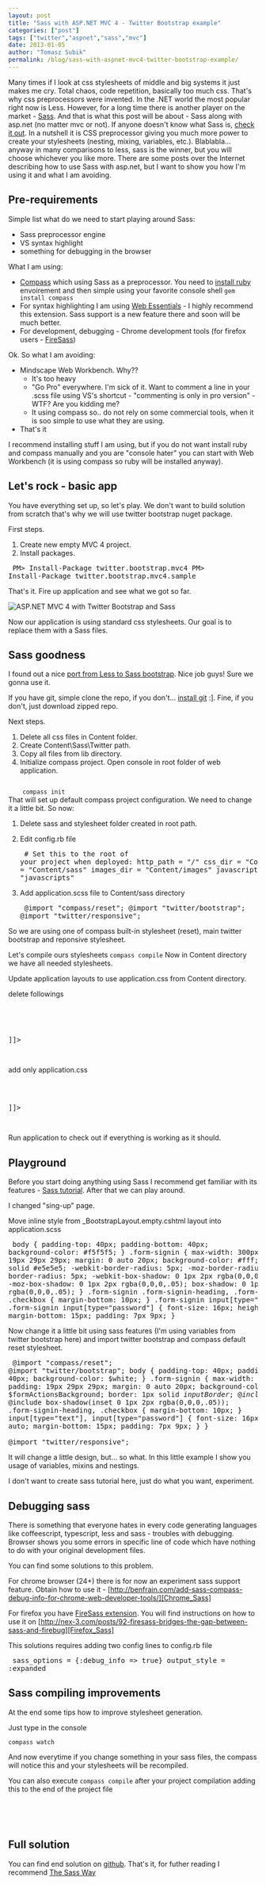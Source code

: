 ```yaml
--- 
layout: post
title: "Sass with ASP.NET MVC 4 - Twitter Bootstrap example"
categories: ["post"]
tags: ["twitter","aspnet","sass","mvc"]
date: 2013-01-05
author: "Tomasz Subik"
permalink: /blog/sass-with-aspnet-mvc4-twitter-bootstrap-example/
---
```


Many times if I look at css stylesheets of middle and big systems it just makes me cry. Total chaos, code repetition, basically too much css. That's why css preprocessors were invented. In the .NET world the most popular right now is Less. However, for a long time there is another player on the market - [Sass][Sass]. <!--more-->And that is what this post will be about - Sass along with asp.net (no matter mvc or not). If anyone doesn't know what Sass is, [check it out][Sass]. In a nutshell it is CSS preprocessor giving you much more power to create your stylesheets (nesting, mixing, variables, etc.). Blablabla... anyway in many comparisons to less, sass is the winner, but you will choose whichever you like more.
There are some posts over the Internet describing how to use Sass with asp.net, but I want to show you how I'm using it and what I am avoiding.

Pre-requirements
----------------

Simple list what do we need to start playing around Sass:

- Sass preprocessor engine
- VS syntax highlight
- something for debugging in the browser

What I am using:

- [Compass][Compass] which using Sass as a preprocessor. You need to [install ruby][Ruby_For_Windows] envoirement and then simple using your favorite console shell
<code>gem install compass</code>
- For syntax highlighting I am using [Web Essentials][Web_Essentials] - I highly recommend this extension. Sass support is a new feature there and soon will be much better.
- For development, debugging - Chrome development tools (for firefox users - [FireSass][FireSass])

Ok. So what I am avoiding:

- Mindscape Web Workbench. Why??
	- It's too heavy
	- "Go Pro" everywhere. I'm sick of it. Want to comment a line in your .scss file using VS's shortcut - "commenting is only in pro version" - WTF? Are you kidding me?
	- It using compass so.. do not rely on some commercial tools, when it is soo simple to use what they are using. 
- That's it

I recommend installing stuff I am using, but if you do not want install ruby and compass manually and you are "console hater" you can start with Web Workbench (it is using compass so ruby will be installed anyway).

Let's rock - basic app
----------------

You have everything set up, so let's play.
We don't want to build solution from scratch that's why we will use twitter bootstrap nuget package.

First steps.

1. Create new empty MVC 4 project.
2. Install packages.

<noscript><pre>
	PM> Install-Package twitter.bootstrap.mvc4
	PM> Install-Package twitter.bootstrap.mvc4.sample
</pre></noscript>
<script src="https://gist.github.com/4457378.js?file=install_packages"> </script> 

That's it. Fire up application and see what we got so far.

![ASP.NET MVC 4 with Twitter Bootstrap and Sass](/images/blog/twitter_sass1.png "ASP.NET MVC 4 with Twitter Bootstrap and Sass")

Now our application is using standard css stylesheets. Our goal is to replace them with a Sass files.

Sass goodness
---------

I found out a nice [port from Less to Sass bootstrap][sass_twitter_bootstrap]. Nice job guys! Sure we gonna use it.

If you have git, simple clone the repo, if you don't... [install git][Git_For_Windows] :]. Fine, if you don't, just download zipped repo.

Next steps.

1. Delete all css files in Content folder.
2. Create Content\Sass\Twitter path.
3. Copy all files from lib directory. 
4. Initialize compass project. Open console in root folder of web application.
<code>
	compass init
</code>
That will set up default compass project configuration. We need to change it a little bit.
So now:

1. Delete sass and stylesheet folder created in root path.
2. Edit config.rb file
	<noscript><pre>
		# Set this to the root of your project when deployed:
		http_path = "/"
		css_dir = "Content"
		sass_dir = "Content/sass"
		images_dir = "Content/images"
		javascripts_dir = "javascripts"
	</pre></noscript>
	<script src="https://gist.github.com/4457378.js?file=config.rb"> </script> 

3. Add application.scss file to Content/sass directory
	<noscript><pre>
		@import "compass/reset";
		@import "twitter/bootstrap";
		@import "twitter/responsive";
	</pre></noscript>
	<script src="https://gist.github.com/4457378.js?file=application_v1.scss"> </script> 

So we are using one of compass built-in stylesheet (reset), main twitter bootstrap and reponsive stylesheet.

Let's compile ours stylesheets
<code>compass compile</code>
Now in Content directory we have all needed stylesheets.

Update application layouts to use application.css from Content directory.

delete followings
<noscript><pre>
<![CDATA[
	<link href="@Styles.Url("~/content/css")" rel="stylesheet"/>
	<link href="@Styles.Url("~/Content/css-responsive")" rel="stylesheet" type="text/css" />
]]>
</pre></noscript>
<script src="https://gist.github.com/4457378.js?file=layout_1.html"> </script> 


add only application.css
<noscript><pre>
<![CDATA[
	<link href="@Styles.Url("~/Content/application.css")" rel="stylesheet" type="text/css" />
]]>
</pre></noscript>
<script src="https://gist.github.com/4457378.js?file=layout_2.html"> </script> 

Run application to check out if everything is working as it should.

Playground
------------------

Before you start doing anything using Sass I recommend get familiar with its features - [Sass tutorial][sass_tutorial]. After that we can play around.

I changed "sing-up" page.

Move inline style from \_BootstrapLayout.empty.cshtml layout into application.scss

<noscript><pre>
body {
	padding-top: 40px;
	padding-bottom: 40px;
	background-color: #f5f5f5;
}
.form-signin {
	max-width: 300px;
	padding: 19px 29px 29px;
	margin: 0 auto 20px;
	background-color: #fff;
	border: 1px solid #e5e5e5;
	-webkit-border-radius: 5px;
	   -moz-border-radius: 5px;
	        border-radius: 5px;
	-webkit-box-shadow: 0 1px 2px rgba(0,0,0,.05);
	   -moz-box-shadow: 0 1px 2px rgba(0,0,0,.05);
	        box-shadow: 0 1px 2px rgba(0,0,0,.05);
}
.form-signin .form-signin-heading,
.form-signin .checkbox {
	margin-bottom: 10px;
}
.form-signin input[type="text"],
.form-signin input[type="password"] {
	font-size: 16px;
	height: auto;
	margin-bottom: 15px;
	padding: 7px 9px;
}
</pre></noscript>
<script src="https://gist.github.com/4457378.js?file=application.css"> </script> 

Now change it a little bit using sass features (I'm using variables from twitter bootstrap here) and import twitter bootstrap and compass default reset stylesheet.
<noscript><pre>
@import "compass/reset";
@import "twitter/bootstrap";
body
{
    padding-top: 40px;
    padding-bottom: 40px;
    background-color: $white;
}
.form-signin
{
    max-width: 300px;
    padding: 19px 29px 29px;
    margin: 0 auto 20px;
    background-color: $formActionsBackground;
    border: 1px solid $inputBorder;
    @include border-radius($baseBorderRadius);
    @include box-shadow(inset 0 1px 2px rgba(0,0,0,.05));
    .form-signin-heading, .checkbox
    {
        margin-bottom: 10px;
    }
    input[type="text"], input[type="password"]
    {
        font-size: 16px;
        height: auto;
        margin-bottom: 15px;
        padding: 7px 9px;
    }
}   
@import "twitter/responsive";
</pre></noscript>
<script src="https://gist.github.com/4457378.js?file=application_v2.scss"> </script> 

It will change a little design, but... so what. In this little example I show you usage of variables, mixins and nestings. 

I don't want to create sass tutorial here, just do what you want, experiment.

Debugging sass
-----------------

There is something that everyone hates in every code generating languages like coffeescript, typescript, less and sass - troubles with debugging. Browser shows you some errors in specific line of code which have nothing to do with your original development files.

You can find some solutions to this problem.

For chrome browser (24+) there is for now an experiment sass support feature. Obtain how to use it - [http://benfrain.com/add-sass-compass-debug-info-for-chrome-web-developer-tools/][Chrome_Sass]

For firefox you have [FireSass extension][FireSass]. You will find instructions on how to use it on [http://nex-3.com/posts/92-firesass-bridges-the-gap-between-sass-and-firebug][Firefox_Sass]

This solutions requires adding two config lines to config.rb file
<noscript><pre>
	sass_options = {:debug_info => true}
	output_style = :expanded
</pre></noscript>
<script src="https://gist.github.com/4457378.js?file=config_v2.rb"> </script> 

Sass compiling improvements
-----------------

At the end some tips how to improve stylesheet generation.

Just type in the console

<code>compass watch</code>

And now everytime if you change something in your sass files, the compass will notice this and your stylesheets will be recompiled.

You can also execute <code class="inline">compass compile</code> after your project compilation adding this to the end of the project file
<noscript><pre>
<Target Name="AfterCompile" Condition=" '$(Configuration)' == 'Release' ">
    <Exec Command="compass compile" />
    <ItemGroup>
        <Content Include="Styles\*.css" />
    </ItemGroup>
</Target>
</pre></noscript>
<script src="https://gist.github.com/4457378.js?file=project.xml"> </script> 

Full solution
-----------------

You can find end solution on [github][Full_solution]. That's it, for futher reading I recommend [The Sass Way][The_Sass_Way]

[Sass]: http://sass-lang.com
[Compass]: http://compass-style.org
[Web_Essentials]: http://visualstudiogallery.msdn.microsoft.com/07d54d12-7133-4e15-becb-6f451ea3bea6
[FireSass]: https://addons.mozilla.org/pl/firefox/addon/firesass-for-firebug
[Ruby_For_Windows]: http://rubyinstaller.org/
[sass_twitter_bootstrap]: https://github.com/jlong/sass-twitter-bootstrap
[Git_For_Windows]: http://msysgit.github.com
[sass_tutorial]: http://sass-lang.com/tutorial.html
[Debug_info_chrome]: http://benfrain.com/add-sass-compass-debug-info-for-chrome-web-developer-tools
[Full_solution]: https://github.com/tsubik/aspnet_twitter_sass
[Firefox_Sass]: http://nex-3.com/posts/92-firesass-bridges-the-gap-between-sass-and-firebug
[Chrome_Sass]: http://benfrain.com/add-sass-compass-debug-info-for-chrome-web-developer-tools
[The_Sass_Way]: http://thesassway.com